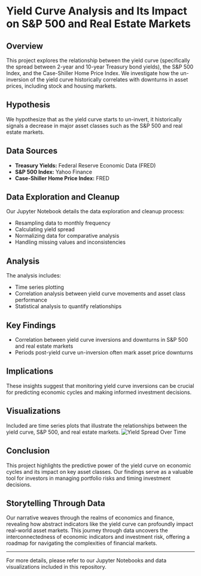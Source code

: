 # Yield Curve Analysis and Its Impact on S&P 500 and Real Estate Markets

## Overview
This project explores the relationship between the yield curve (specifically the spread between 2-year and 10-year Treasury bond yields), the S&P 500 Index, and the Case-Shiller Home Price Index. We investigate how the un-inversion of the yield curve historically correlates with downturns in asset prices, including stock and housing markets.

## Hypothesis
We hypothesize that as the yield curve starts to un-invert, it historically signals a decrease in major asset classes such as the S&P 500 and real estate markets.

## Data Sources
- **Treasury Yields:** Federal Reserve Economic Data (FRED)
- **S&P 500 Index:** Yahoo Finance
- **Case-Shiller Home Price Index:** FRED

## Data Exploration and Cleanup
Our Jupyter Notebook details the data exploration and cleanup process:
- Resampling data to monthly frequency
- Calculating yield spread
- Normalizing data for comparative analysis
- Handling missing values and inconsistencies

## Analysis
The analysis includes:
- Time series plotting
- Correlation analysis between yield curve movements and asset class performance
- Statistical analysis to quantify relationships

## Key Findings
- Correlation between yield curve inversions and downturns in S&P 500 and real estate markets
- Periods post-yield curve un-inversion often mark asset price downturns

## Implications
These insights suggest that monitoring yield curve inversions can be crucial for predicting economic cycles and making informed investment decisions.

## Visualizations
Included are time series plots that illustrate the relationships between the yield curve, S&P 500, and real estate markets.
![Yield Spread Over Time](YC1.pg.png)


## Conclusion
This project highlights the predictive power of the yield curve on economic cycles and its impact on key asset classes. Our findings serve as a valuable tool for investors in managing portfolio risks and timing investment decisions.

## Storytelling Through Data
Our narrative weaves through the realms of economics and finance, revealing how abstract indicators like the yield curve can profoundly impact real-world asset markets. This journey through data uncovers the interconnectedness of economic indicators and investment risk, offering a roadmap for navigating the complexities of financial markets.

---

For more details, please refer to our Jupyter Notebooks and data visualizations included in this repository.
